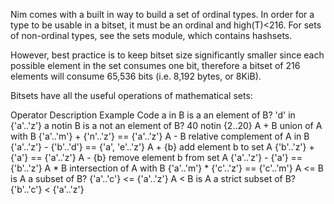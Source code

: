Nim comes with a built in way to build a set of ordinal types. In order for a type to be usable in a bitset, it must be an ordinal and high(T)<216. For sets of non-ordinal types, see the sets module, which contains hashsets.

However, best practice is to keep bitset size significantly smaller since each possible element in the set consumes one bit, therefore a bitset of 216 elements will consume 65,536 bits (i.e. 8,192 bytes, or 8KiB).

Bitsets have all the useful operations of mathematical sets:

Operator	Description	Example Code
a in B	is a an element of B?	'd' in {'a'..'z'}
a notin B	is a not an element of B?	40 notin {2..20}
A + B	union of A with B	{'a'..'m'} + {'n'..'z'} == {'a'..'z'}
A - B	relative complement of A in B	{'a'..'z'} - {'b'..'d'} == {'a', 'e'..'z'}
A + {b}	add element b to set A	{'b'..'z'} + {'a'} == {'a'..'z'}
A - {b}	remove element b from set A	{'a'..'z'} - {'a'} == {'b'..'z'}
A * B	intersection of A with B	{'a'..'m'} * {'c'..'z'} == {'c'..'m'}
A <= B	is A a subset of B?	{'a'..'c'} <= {'a'..'z'}
A < B	is A a strict subset of B?	{'b'..'c'} < {'a'..'z'}